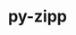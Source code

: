 ---
title: "py-zipp"
layout: cache
categories: [package, develop-2023-10-15]
meta: {"versions": ["3.17.0"], "compilers": ["gcc@=11.1.0", "gcc@=11.3.0", "gcc@=11.4.0", "gcc@=7.5.0", "oneapi@=2023.2.1"], "oss": ["ubuntu18.04", "ubuntu20.04", "ubuntu22.04"], "platforms": ["linux"], "targets": ["x86_64_v3"], "stacks": ["data-vis-sdk", "e4s", "e4s-oneapi", "ml-linux-x86_64-cpu", "ml-linux-x86_64-cuda", "ml-linux-x86_64-rocm", "radiuss", "root"], "num_specs": 9, "num_specs_by_stack": {"root": 9, "radiuss": 1, "data-vis-sdk": 1, "e4s": 1, "e4s-oneapi": 4, "ml-linux-x86_64-cpu": 2, "ml-linux-x86_64-rocm": 2, "ml-linux-x86_64-cuda": 2}}
spec_details: [{"hash": "up3yzfsrjoj6numr3kw3sd6zizrllxuq", "compiler": "gcc@=7.5.0", "versions": ["3.17.0"], "os": "ubuntu18.04", "platform": "linux", "target": "x86_64_v3", "variants": ["build_system=python_pip"], "stacks": ["root", "radiuss"], "size": "-", "tarball": "https://binaries.spack.io/develop-2023-10-15/build_cache/linux-ubuntu18.04-x86_64_v3/gcc-7.5.0/py-zipp-3.17.0/linux-ubuntu18.04-x86_64_v3-gcc-7.5.0-py-zipp-3.17.0-up3yzfsrjoj6numr3kw3sd6zizrllxuq.spack"}, {"hash": "6jmf2ck5vygwpajgo3535jva5xl2hlks", "compiler": "gcc@=11.1.0", "versions": ["3.17.0"], "os": "ubuntu20.04", "platform": "linux", "target": "x86_64_v3", "variants": ["build_system=python_pip"], "stacks": ["data-vis-sdk", "root"], "size": "-", "tarball": "https://binaries.spack.io/develop-2023-10-15/build_cache/linux-ubuntu20.04-x86_64_v3/gcc-11.1.0/py-zipp-3.17.0/linux-ubuntu20.04-x86_64_v3-gcc-11.1.0-py-zipp-3.17.0-6jmf2ck5vygwpajgo3535jva5xl2hlks.spack"}, {"hash": "lkpx3fbejjlj23pxwiu5tbsps6eurtjw", "compiler": "gcc@=11.4.0", "versions": ["3.17.0"], "os": "ubuntu20.04", "platform": "linux", "target": "x86_64_v3", "variants": ["build_system=python_pip"], "stacks": ["e4s", "root"], "size": "-", "tarball": "https://binaries.spack.io/develop-2023-10-15/build_cache/linux-ubuntu20.04-x86_64_v3/gcc-11.4.0/py-zipp-3.17.0/linux-ubuntu20.04-x86_64_v3-gcc-11.4.0-py-zipp-3.17.0-lkpx3fbejjlj23pxwiu5tbsps6eurtjw.spack"}, {"hash": "2yxb2ydvluctcrer77yuanjf5yqoleq3", "compiler": "oneapi@=2023.2.1", "versions": ["3.17.0"], "os": "ubuntu20.04", "platform": "linux", "target": "x86_64_v3", "variants": ["build_system=python_pip"], "stacks": ["e4s-oneapi", "root"], "size": "-", "tarball": "https://binaries.spack.io/develop-2023-10-15/build_cache/linux-ubuntu20.04-x86_64_v3/oneapi-2023.2.1/py-zipp-3.17.0/linux-ubuntu20.04-x86_64_v3-oneapi-2023.2.1-py-zipp-3.17.0-2yxb2ydvluctcrer77yuanjf5yqoleq3.spack"}, {"hash": "wchtuuowab56bvo3qe4nce3ffz7536u5", "compiler": "oneapi@=2023.2.1", "versions": ["3.17.0"], "os": "ubuntu20.04", "platform": "linux", "target": "x86_64_v3", "variants": ["build_system=python_pip"], "stacks": ["e4s-oneapi", "root"], "size": "-", "tarball": "https://binaries.spack.io/develop-2023-10-15/build_cache/linux-ubuntu20.04-x86_64_v3/oneapi-2023.2.1/py-zipp-3.17.0/linux-ubuntu20.04-x86_64_v3-oneapi-2023.2.1-py-zipp-3.17.0-wchtuuowab56bvo3qe4nce3ffz7536u5.spack"}, {"hash": "k3u4yizrb7do2mnipi73zljsq2bnncoa", "compiler": "oneapi@=2023.2.1", "versions": ["3.17.0"], "os": "ubuntu20.04", "platform": "linux", "target": "x86_64_v3", "variants": ["build_system=python_pip"], "stacks": ["e4s-oneapi", "root"], "size": "-", "tarball": "https://binaries.spack.io/develop-2023-10-15/build_cache/linux-ubuntu20.04-x86_64_v3/oneapi-2023.2.1/py-zipp-3.17.0/linux-ubuntu20.04-x86_64_v3-oneapi-2023.2.1-py-zipp-3.17.0-k3u4yizrb7do2mnipi73zljsq2bnncoa.spack"}, {"hash": "3bwleynx4ndczis6lo3xskwg4ydydeun", "compiler": "oneapi@=2023.2.1", "versions": ["3.17.0"], "os": "ubuntu20.04", "platform": "linux", "target": "x86_64_v3", "variants": ["build_system=python_pip"], "stacks": ["e4s-oneapi", "root"], "size": "-", "tarball": "https://binaries.spack.io/develop-2023-10-15/build_cache/linux-ubuntu20.04-x86_64_v3/oneapi-2023.2.1/py-zipp-3.17.0/linux-ubuntu20.04-x86_64_v3-oneapi-2023.2.1-py-zipp-3.17.0-3bwleynx4ndczis6lo3xskwg4ydydeun.spack"}, {"hash": "o23jlkdmndemqr3nno2kf2ifywkedaif", "compiler": "gcc@=11.3.0", "versions": ["3.17.0"], "os": "ubuntu22.04", "platform": "linux", "target": "x86_64_v3", "variants": ["build_system=python_pip"], "stacks": ["ml-linux-x86_64-cpu", "ml-linux-x86_64-rocm", "root", "ml-linux-x86_64-cuda"], "size": "-", "tarball": "https://binaries.spack.io/develop-2023-10-15/build_cache/linux-ubuntu22.04-x86_64_v3/gcc-11.3.0/py-zipp-3.17.0/linux-ubuntu22.04-x86_64_v3-gcc-11.3.0-py-zipp-3.17.0-o23jlkdmndemqr3nno2kf2ifywkedaif.spack"}, {"hash": "smfdfyxomvvdech6wdy37etqrhsdtfnp", "compiler": "gcc@=11.3.0", "versions": ["3.17.0"], "os": "ubuntu22.04", "platform": "linux", "target": "x86_64_v3", "variants": ["build_system=python_pip"], "stacks": ["ml-linux-x86_64-cpu", "ml-linux-x86_64-rocm", "root", "ml-linux-x86_64-cuda"], "size": "-", "tarball": "https://binaries.spack.io/develop-2023-10-15/build_cache/linux-ubuntu22.04-x86_64_v3/gcc-11.3.0/py-zipp-3.17.0/linux-ubuntu22.04-x86_64_v3-gcc-11.3.0-py-zipp-3.17.0-smfdfyxomvvdech6wdy37etqrhsdtfnp.spack"}]
---